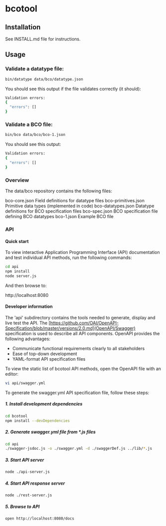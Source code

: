 # bcotool

## Installation

See INSTALL.md file for instructions.

## Usage

### Validate a datatype file:

```bash
bin/datatype data/bco/datatype.json
```

You should see this output if the file validates correctly (it should):

```bash
Validation errors: 
{
  "errors": []
}
```

### Validate a BCO file:

```bash
bin/bco data/bco/bco-1.json
``` 

You should see this output:

```bash
Validation errors: 
{
  "errors": []
}
```

### Overview

The data/bco repository contains the following files: 

bco-core.json          Field definitions for datatype files
bco-primitives.json    Primitive data types (implemented in code)
bco-datatypes.json     Datatype definitions for BCO specification files
bco-spec.json          BCO specification file defining BCO datatypes
bco-1.json             Example BCO file


### API

#### Quick start
To view interactive Application Programming Interface (API) documentation and test individual API methods, run the following commands:

```bash
cd api
npm install
node server.js
```

And then browse to:

http://localhost:8080

#### Developer information

The 'api' subdirectory contains the tools needed to generate, display and live test the API. The [https://github.com/OAI/OpenAPI-Specification/blob/master/versions/2.0.md](OpenAPI/Swagger) specification is used to describe all API components. OpenAPI provides the following advantages:
  - Communicate functional requirements clearly to all stakeholders  
  - Ease of top-down development   
  - YAML-format API specification files

To view the static list of bcotool API methods, open the OpenAPI file with an editor:

```bash
vi api/swagger.yml
```

To generate the swagger.yml API specification file, follow these steps:

##### 1. Install development dependencies

```bash
cd bcotool
npm install --devDependencies
```

##### 2. Generate swagger.yml file from *.js files 

```bash
cd api
./swagger-jsdoc.js -o ./swagger.yml -d ./swaggerDef.js ../lib/*.js 
```  

##### 3. Start API server

```bash
node ./api-server.js
```

##### 4. Start API response server

```bash
node ./rest-server.js
```

##### 5. Browse to API

```bash
open http://localhost:8080/docs
```

